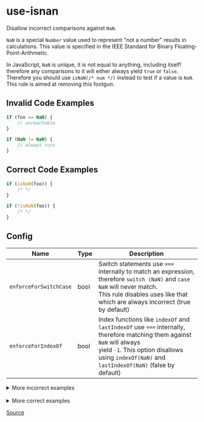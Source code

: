 <!--
 generated docs file, do not edit by hand, see xtask/docgen 
-->
# use-isnan

Disallow incorrect comparisons against `NaN`.

`NaN` is a special `Number` value used to represent "not a number" results in calculations.
This value is specified in the IEEE Standard for Binary Floating-Point-Arithmetic.

In JavaScript, `NaN` is unique, it is not equal to anything, including itself! therefore
any comparisons to it will either always yield `true` or `false`. Therefore you should
use `isNaN(/* num */)` instead to test if a value is `NaN`. This rule is aimed at removing this footgun.

## Invalid Code Examples

```js
if (foo == NaN) {
    // unreachable
}

if (NaN != NaN) {
    // always runs
}
```

## Correct Code Examples

```js
if (isNaN(foo)) {
    /* */
}

if (!isNaN(foo)) {
    /* */
}
```

## Config
| Name | Type | Description |
| ---- | ---- | ----------- |
| `enforceForSwitchCase` | bool |  Switch statements use `===` internally to match an expression, therefore `switch (NaN)` and `case NaN` will never match.<br>This rule disables uses like that which are always incorrect (true by default) |
| `enforceForIndexOf` | bool |  Index functions like `indexOf` and `lastIndexOf` use `===` internally, therefore matching them against `NaN` will always<br>yield `-1`. This option disallows using `indexOf(NaN)` and `lastIndexOf(NaN)` (false by default) |

<details>
 <summary> More incorrect examples </summary>

```js
123 == NaN;
```

```js
123 === NaN;
```

```js
NaN === "abc";
```

```js
NaN == "abc";
```

```js
123 != NaN;
```

```js
123 !== NaN;
```

```js
NaN !== "abc";
```

```js
NaN != "abc";
```

```js
NaN < "abc";
```

```js
"abc" < NaN;
```

```js
NaN > "abc";
```

```js
"abc" > NaN;
```

```js
NaN <= "abc";
```

```js
"abc" <= NaN;
```

```js
NaN >= "abc";
```

```js
"abc" >= NaN;
```
</details><br>
<details>
 <summary> More correct examples </summary>

```js
var x = NaN;
```

```js
isNaN(NaN) === true;
```

```js
isNaN(123) !== true;
```

```js
Number.isNaN(NaN) === true;
```

```js
Number.isNaN(123) !== true;
```

```js
foo(NaN + 1);
```

```js
foo(1 + NaN);
```

```js
foo(NaN - 1)
```

```js
foo(1 - NaN)
```

```js
foo(NaN * 2)
```

```js
foo(2 * NaN)
```

```js
foo(NaN / 2)
```

```js
foo(2 / NaN)
```

```js
var x; if (x = NaN) { }
```

```js
foo.indexOf(NaN)
```

```js
foo.lastIndexOf(NaN)
```
</details>

[Source](../../../crates/rslint_core/src/groups/errors/use_isnan.rs)